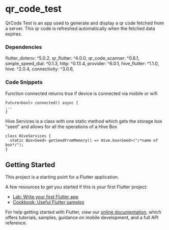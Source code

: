 # qr_code_test

QrCode Test is an app used to generate and display a qr code fetched from a server. This qr code is refreshed automatically when the fetched data expires.

### Dependencies 
  flutter_dotenv: ^5.0.2,
  qr_flutter: ^4.0.0,
  qr_code_scanner: ^0.6.1,
  simple_speed_dial: ^0.1.3,
  http: ^0.13.4,
  provider: ^6.0.1,
  hive_flutter: ^1.1.0,
  hive: ^2.0.4,
  connectivity: ^3.0.6,
  
### Code Snippets


Function connected returns true if device is connected via mobile or wifi
```
Future<bool> connected() async {
...
}
```

Hive Services is a class with one static method which gets the storage box "seed" and allows for all the operations of a Hive Box
```
class HiveServices {
  static Box<Seed> getSeedFromMemory() => Hive.box<Seed>("/*name of box*/");
}

```

## Getting Started

This project is a starting point for a Flutter application.

A few resources to get you started if this is your first Flutter project:

- [Lab: Write your first Flutter app](https://flutter.dev/docs/get-started/codelab)
- [Cookbook: Useful Flutter samples](https://flutter.dev/docs/cookbook)

For help getting started with Flutter, view our
[online documentation](https://flutter.dev/docs), which offers tutorials,
samples, guidance on mobile development, and a full API reference.
